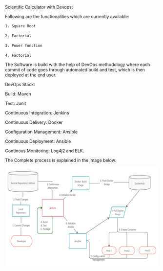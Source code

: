 Scientific Calculator with Devops:

Following are the functionalities which are currently available:

	1. Square Root

	2. Factorial

	3. Power function

	4. Factorial

The Software is build with the help of DevOps methodology where each commit of code goes through automated build and test, which is then deployed at the end user.

DevOps Stack:

Build: Maven

Test: Junit

Continuous Integration: Jenkins

Continuous Delivery: Docker

Configuration Management: Ansible

Continuous Deployment: Ansible

Continous Monitoring: Log4j2 and ELK.

The Complete process is explained in the image below:

![workflow](./images/spe_workflow.png)